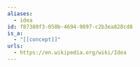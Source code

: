 ```yaml
---
aliases:
  - idea
id: f87380f3-050b-4694-9897-c2b3ea828cd8
is_a:
  - "[[concept]]"
urls:
  - https://en.wikipedia.org/wiki/Idea
---
```


